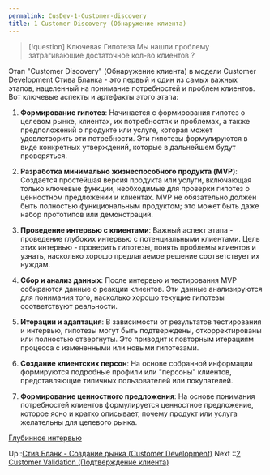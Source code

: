 ```yaml
---
permalink: CusDev-1-Customer-discovery
title: 1 Customer Discovery (Обнаружение клиента)
---
```



 > 
 > \[!question\]  Ключевая Гипотеза Мы нашли проблему затрагивающие достаточное кол-во клиентов  ?

Этап "Customer Discovery" (Обнаружение клиента) в модели Customer Development Стива Бланка - это первый и один из самых важных этапов, нацеленный на понимание потребностей и проблем клиентов. Вот ключевые аспекты и артефакты этого этапа:

1. **Формирование гипотез**: Начинается с формирования гипотез о целевом рынке, клиентах, их потребностях и проблемах, а также предположений о продукте или услуге, которая может удовлетворить эти потребности. Эти гипотезы формулируются в виде конкретных утверждений, которые в дальнейшем будут проверяться.

1. **Разработка минимально жизнеспособного продукта (MVP)**: Создается простейшая версия продукта или услуги, включающая только ключевые функции, необходимые для проверки гипотез о ценностном предложении и клиентах. MVP не обязательно должен быть полностью функциональным продуктом; это может быть даже набор прототипов или демонстраций.

1. **Проведение интервью с клиентами**: Важный аспект этапа - проведение глубоких интервью с потенциальными клиентами. Цель этих интервью - проверить гипотезы, понять проблемы клиентов и узнать, насколько хорошо предлагаемое решение соответствует их нуждам.

1. **Сбор и анализ данных**: После интервью и тестирования MVP собираются данные о реакции клиентов. Эти данные анализируются для понимания того, насколько хорошо текущие гипотезы соответствуют реальности.

1. **Итерации и адаптация**: В зависимости от результатов тестирования и интервью, гипотезы могут быть подтверждены, откорректированы или полностью отвергнуты. Это приводит к повторным итерациям процесса с измененными или новыми гипотезами.

1. **Создание клиентских персон**: На основе собранной информации формируются подробные профили или "персоны" клиентов, представляющие типичных пользователей или покупателей.

1. **Формирование ценностного предложения**: На основе понимания потребностей клиентов формулируется ценностное предложение, которое ясно и кратко описывает, почему продукт или услуга желательны для целевого рынка.

[Глубинное интервью](/404)

Up::[Стив Бланк - Создание рынка (Customer Development)](../3-Innovation/%D0%A1%D1%82%D0%B8%D0%B2%20%D0%91%D0%BB%D0%B0%D0%BD%D0%BA%20-%20%D0%A1%D0%BE%D0%B7%D0%B4%D0%B0%D0%BD%D0%B8%D0%B5%20%D1%80%D1%8B%D0%BD%D0%BA%D0%B0%20%28Customer%20Development%29.md)
Next ::[2 Customer Validation (Подтверждение клиента)](2%20Customer%20Validation%20%28%D0%9F%D0%BE%D0%B4%D1%82%D0%B2%D0%B5%D1%80%D0%B6%D0%B4%D0%B5%D0%BD%D0%B8%D0%B5%20%D0%BA%D0%BB%D0%B8%D0%B5%D0%BD%D1%82%D0%B0%29.md)
